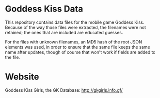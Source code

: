 Goddess Kiss Data
=================

This repository contains data files for the mobile game Goddess Kiss. Because
of the way those files were extracted, the filenames were not retained; the
ones that are included are educated guesses.

For the files with unknown filenames, an MD5 hash of the root JSON elements was
used, in order to ensure that the same file keeps the same name after updates,
though of course that won't work if fields are added to the file.

Website
=======

Goddess Kiss Girls, the GK Database: http://gkgirls.info.gf/
